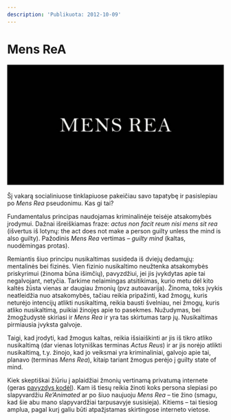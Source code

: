 ```yaml
---
description: 'Publikuota: 2012-10-09'
---
```


# Mens ReA

![](../../.gitbook/assets/56583503_640-560x312.jpg)

Šį vakarą socialiniuose tinklapiuose pakeičiau savo tapatybę ir pasislepiau po _Mens Rea_ pseudonimu. Kas gi tai?

Fundamentalus principas naudojamas kriminalinėje teisėje atsakomybės įrodymui. Dažnai išreiškiamas fraze: _actus non facit reum nisi mens sit rea_ \(išvertus iš lotynų: the act does not make a person guilty unless the mind is also guilty\). Pažodinis _Mens Rea_ vertimas – _guilty mind_ \(kaltas, nuodėmingas protas\).

Remiantis šiuo principu nusikaltimas susideda iš dviejų dedamųjų: mentalinės bei fizinės. Vien fizinio nusikaltimo neužtenka atsakomybės priskyrimui \(žinoma būna išimčių\), pavyzdžiui, jei jis įvykdytas apie tai negalvojant, netyčia. Tarkime nelaimingas atsitikimas, kurio metu dėl kito kaltės žūsta vienas ar daugiau žmonių \(pvz autoavarija\). Žinoma, toks įvykis neatleidžia nuo atsakomybės, tačiau reikia pripažinti, kad žmogų, kuris neturėjo intencijų atlikti nusikaltimą, reikia bausti švelniau, nei žmogų, kuris atliko nusikaltimą, puikiai žinojęs apie to pasekmes. Nužudymas, bei žmogžudystė skiriasi ir _Mens Rea_ ir yra tas skirtumas tarp jų. Nusikaltimas pirmiausia įvyksta galvoje.

Taigi, kad įrodyti, kad žmogus kaltas, reikia išsiaiškinti ar jis iš tikro atliko nusikaltimą \(dar vienas lotyniškas terminas _Actus Reus_\) ir ar jis norėjo atlikti nusikaltimą, t.y. žinojo, kad jo veiksmai yra kriminaliniai, galvojo apie tai, planavo \(terminas _Mens Rea_\), kitaip tariant žmogus perėjo į guilty state of mind.

Kiek skeptiškai žiūriu į aplaidžiai žmonių vertinamą privatumą internete \(geras [pavyzdys kodėl](http://goo.gl/0SQchE)\). Kam iš tiesų reikia žinoti koks persona slepiasi po slapyvardžiu _Re’Animated_ ar po šiuo naujuoju _Mens Rea_ – tie žino \(smagu, kad šie abu mano slapyvardžiai tarpusavyje susisieja\). Kitiems – tai tiesiog amplua, pagal kurį galiu būti atpažįstamas skirtingose interneto vietose.


